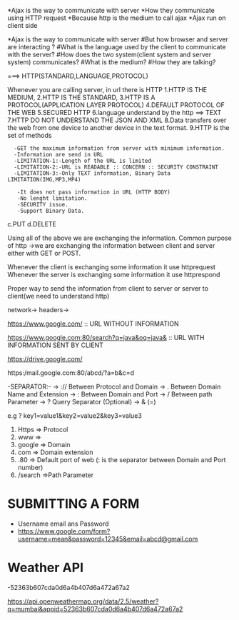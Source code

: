 *Ajax is the way to communicate with server
*How they communicate using HTTP request
*Because http is the medium to call ajax
*Ajax run on client side
<!------------------------------------------------------------------------------>
*Ajax is the way to communicate with server
#But how browser and server are interacting ?
#What is the language used by the client to communicate with the server?
#How does the two system(client system and server system) communicates?
#What is the medium?
#How they are talking?

===> HTTP(STANDARD,LANGUAGE,PROTOCOL)

Whenever you are calling server, in url there is HTTP 
1.HTTP IS THE MEDIUM,
2.HTTP IS THE STANDARD,
3.HTTP IS A PROTOCOL(APPLICATION LAYER PROTOCOL)
4.DEFAULT PROTOCOL OF THE WEB
5.SECURED HTTP
6.language understand by the http ==> TEXT
7.HTTP DO NOT UNDERSTAND THE JSON AND XML 
8.Data transfers over the web from one device to another device in the text format.
9.HTTP is the set of methods

   <!-- a.GET(default method) -->
      -GET the maximum information from server with minimum information.
      -Information are send in URL
      -LIMITATION-1:-Length of the URL is limited
      -LIMITATION-2:-URL is READABLE :: CONCERN :: SECURITY CONSTRAINT
      -LIMITATION-3:-Only TEXT information, Binary Data LIMITATION(IMG,MP3,MP4)

   <!-- b.POST -->
       -It does not pass information in URL (HTTP BODY)
       -No lenght limitation.
       -SECURITY issue.
       -Support Binary Data.

   c.PUT
   d.DELETE

   Using all of the above we are exchanging the information.
   Common purpose of http ->we are exchanging the information between client and server either with GET or POST.
   
<!--------------------------------------------------------------------------------->
Whenever the client is exchanging some information it use httprequest
Whenever the server is exchanging some information it use httprespond
<!--------------------------------------------------------------------------------->

Proper way to send the information from client to server or server to client(we need to understand http)

network->
headers->


<!-- Study URL -->

https://www.google.com/    :: URL WITHOUT INFORMATION     

https://www.google.com:80/search?q=java&oq=java&   :: URL WITH INFORMATION SENT BY CLIENT

https://drive.google.com/

https:/mail.google.com:80/abcd/?a=b&c=d



-SEPARATOR:-
-> ://       Between Protocol and Domain
-> .         Between Domain Name and Extension
-> :         Between Domain and Port
-> /         Between path Parameter
-> ?         Query Separator (Optional)
-> & (=)     

e.g ? key1=value1&key2=value2&key3=value3

1. Https   => Protocol
2. www     =>
3. google  => Domain
4. com     => Domain extension
5. .80     => Default port of web (: is the separator between Domain and Port number)
6. /search =>Path Parameter 

# SUBMITTING A FORM
- Username email ans Password
- https://www.google.com/form?username=mean&password=12345&email=abcd@gmail.com

# Weather API
-52363b607cda0d6a4b407d6a472a67a2

https://api.openweathermap.org/data/2.5/weather?q=mumbai&appid=52363b607cda0d6a4b407d6a472a67a2


